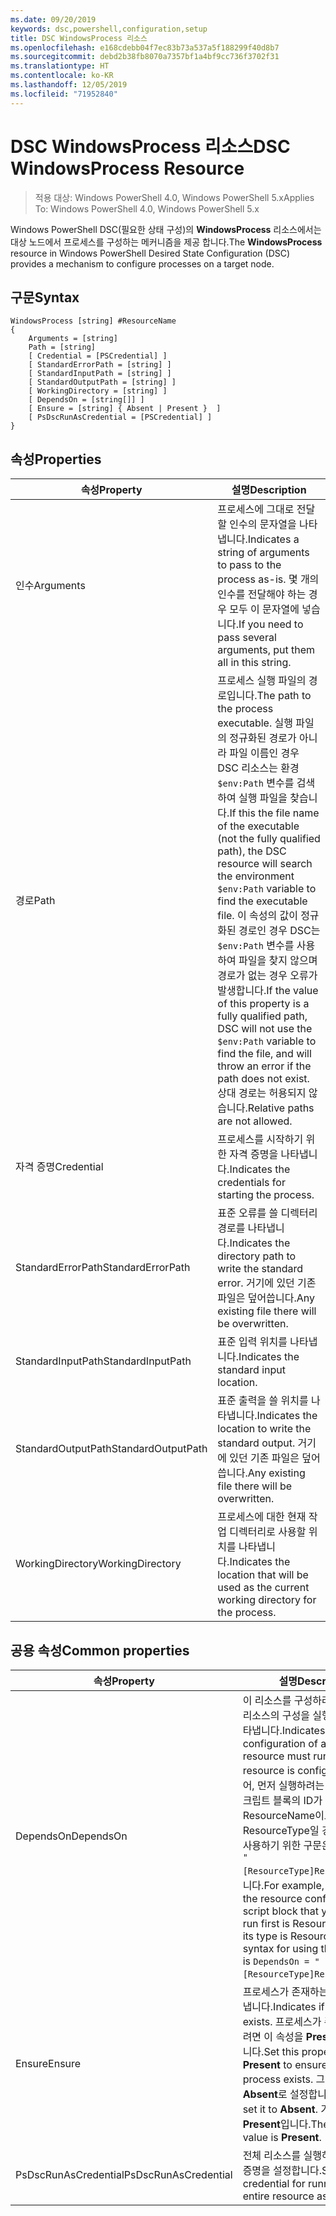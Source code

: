 ```yaml
---
ms.date: 09/20/2019
keywords: dsc,powershell,configuration,setup
title: DSC WindowsProcess 리소스
ms.openlocfilehash: e168cdebb04f7ec83b73a537a5f188299f40d8b7
ms.sourcegitcommit: debd2b38fb8070a7357bf1a4bf9cc736f3702f31
ms.translationtype: HT
ms.contentlocale: ko-KR
ms.lasthandoff: 12/05/2019
ms.locfileid: "71952840"
---
```

# <a name="dsc-windowsprocess-resource"></a><span data-ttu-id="e2405-103">DSC WindowsProcess 리소스</span><span class="sxs-lookup"><span data-stu-id="e2405-103">DSC WindowsProcess Resource</span></span>

> <span data-ttu-id="e2405-104">적용 대상: Windows PowerShell 4.0, Windows PowerShell 5.x</span><span class="sxs-lookup"><span data-stu-id="e2405-104">Applies To: Windows PowerShell 4.0, Windows PowerShell 5.x</span></span>

<span data-ttu-id="e2405-105">Windows PowerShell DSC(필요한 상태 구성)의 **WindowsProcess** 리소스에서는 대상 노드에서 프로세스를 구성하는 메커니즘을 제공 합니다.</span><span class="sxs-lookup"><span data-stu-id="e2405-105">The **WindowsProcess** resource in Windows PowerShell Desired State Configuration (DSC) provides a mechanism to configure processes on a target node.</span></span>

## <a name="syntax"></a><span data-ttu-id="e2405-106">구문</span><span class="sxs-lookup"><span data-stu-id="e2405-106">Syntax</span></span>

```Syntax
WindowsProcess [string] #ResourceName
{
    Arguments = [string]
    Path = [string]
    [ Credential = [PSCredential] ]
    [ StandardErrorPath = [string] ]
    [ StandardInputPath = [string] ]
    [ StandardOutputPath = [string] ]
    [ WorkingDirectory = [string] ]
    [ DependsOn = [string[]] ]
    [ Ensure = [string] { Absent | Present }  ]
    [ PsDscRunAsCredential = [PSCredential] ]
}
```

## <a name="properties"></a><span data-ttu-id="e2405-107">속성</span><span class="sxs-lookup"><span data-stu-id="e2405-107">Properties</span></span>

|<span data-ttu-id="e2405-108">속성</span><span class="sxs-lookup"><span data-stu-id="e2405-108">Property</span></span> |<span data-ttu-id="e2405-109">설명</span><span class="sxs-lookup"><span data-stu-id="e2405-109">Description</span></span> |
|---|---|
|<span data-ttu-id="e2405-110">인수</span><span class="sxs-lookup"><span data-stu-id="e2405-110">Arguments</span></span> |<span data-ttu-id="e2405-111">프로세스에 그대로 전달할 인수의 문자열을 나타냅니다.</span><span class="sxs-lookup"><span data-stu-id="e2405-111">Indicates a string of arguments to pass to the process as-is.</span></span> <span data-ttu-id="e2405-112">몇 개의 인수를 전달해야 하는 경우 모두 이 문자열에 넣습니다.</span><span class="sxs-lookup"><span data-stu-id="e2405-112">If you need to pass several arguments, put them all in this string.</span></span> |
|<span data-ttu-id="e2405-113">경로</span><span class="sxs-lookup"><span data-stu-id="e2405-113">Path</span></span> |<span data-ttu-id="e2405-114">프로세스 실행 파일의 경로입니다.</span><span class="sxs-lookup"><span data-stu-id="e2405-114">The path to the process executable.</span></span> <span data-ttu-id="e2405-115">실행 파일의 정규화된 경로가 아니라 파일 이름인 경우 DSC 리소스는 환경 `$env:Path` 변수를 검색하여 실행 파일을 찾습니다.</span><span class="sxs-lookup"><span data-stu-id="e2405-115">If this the file name of the executable (not the fully qualified path), the DSC resource will search the environment `$env:Path` variable to find the executable file.</span></span> <span data-ttu-id="e2405-116">이 속성의 값이 정규화된 경로인 경우 DSC는 `$env:Path` 변수를 사용하여 파일을 찾지 않으며 경로가 없는 경우 오류가 발생합니다.</span><span class="sxs-lookup"><span data-stu-id="e2405-116">If the value of this property is a fully qualified path, DSC will not use the `$env:Path` variable to find the file, and will throw an error if the path does not exist.</span></span> <span data-ttu-id="e2405-117">상대 경로는 허용되지 않습니다.</span><span class="sxs-lookup"><span data-stu-id="e2405-117">Relative paths are not allowed.</span></span> |
|<span data-ttu-id="e2405-118">자격 증명</span><span class="sxs-lookup"><span data-stu-id="e2405-118">Credential</span></span> |<span data-ttu-id="e2405-119">프로세스를 시작하기 위한 자격 증명을 나타냅니다.</span><span class="sxs-lookup"><span data-stu-id="e2405-119">Indicates the credentials for starting the process.</span></span> |
|<span data-ttu-id="e2405-120">StandardErrorPath</span><span class="sxs-lookup"><span data-stu-id="e2405-120">StandardErrorPath</span></span> |<span data-ttu-id="e2405-121">표준 오류를 쓸 디렉터리 경로를 나타냅니다.</span><span class="sxs-lookup"><span data-stu-id="e2405-121">Indicates the directory path to write the standard error.</span></span> <span data-ttu-id="e2405-122">거기에 있던 기존 파일은 덮어씁니다.</span><span class="sxs-lookup"><span data-stu-id="e2405-122">Any existing file there will be overwritten.</span></span> |
|<span data-ttu-id="e2405-123">StandardInputPath</span><span class="sxs-lookup"><span data-stu-id="e2405-123">StandardInputPath</span></span> |<span data-ttu-id="e2405-124">표준 입력 위치를 나타냅니다.</span><span class="sxs-lookup"><span data-stu-id="e2405-124">Indicates the standard input location.</span></span> |
|<span data-ttu-id="e2405-125">StandardOutputPath</span><span class="sxs-lookup"><span data-stu-id="e2405-125">StandardOutputPath</span></span> |<span data-ttu-id="e2405-126">표준 출력을 쓸 위치를 나타냅니다.</span><span class="sxs-lookup"><span data-stu-id="e2405-126">Indicates the location to write the standard output.</span></span> <span data-ttu-id="e2405-127">거기에 있던 기존 파일은 덮어씁니다.</span><span class="sxs-lookup"><span data-stu-id="e2405-127">Any existing file there will be overwritten.</span></span> |
|<span data-ttu-id="e2405-128">WorkingDirectory</span><span class="sxs-lookup"><span data-stu-id="e2405-128">WorkingDirectory</span></span> |<span data-ttu-id="e2405-129">프로세스에 대한 현재 작업 디렉터리로 사용할 위치를 나타냅니다.</span><span class="sxs-lookup"><span data-stu-id="e2405-129">Indicates the location that will be used as the current working directory for the process.</span></span> |

## <a name="common-properties"></a><span data-ttu-id="e2405-130">공용 속성</span><span class="sxs-lookup"><span data-stu-id="e2405-130">Common properties</span></span>

|<span data-ttu-id="e2405-131">속성</span><span class="sxs-lookup"><span data-stu-id="e2405-131">Property</span></span> |<span data-ttu-id="e2405-132">설명</span><span class="sxs-lookup"><span data-stu-id="e2405-132">Description</span></span> |
|---|---|
|<span data-ttu-id="e2405-133">DependsOn</span><span class="sxs-lookup"><span data-stu-id="e2405-133">DependsOn</span></span> |<span data-ttu-id="e2405-134">이 리소스를 구성하려면 먼저 다른 리소스의 구성을 실행해야 함을 나타냅니다.</span><span class="sxs-lookup"><span data-stu-id="e2405-134">Indicates that the configuration of another resource must run before this resource is configured.</span></span> <span data-ttu-id="e2405-135">예를 들어, 먼저 실행하려는 리소스 구성 스크립트 블록의 ID가 ResourceName이고 해당 형식이 ResourceType일 경우, 이 속성을 사용하기 위한 구문은 `DependsOn = "[ResourceType]ResourceName"`입니다.</span><span class="sxs-lookup"><span data-stu-id="e2405-135">For example, if the ID of the resource configuration script block that you want to run first is ResourceName and its type is ResourceType, the syntax for using this property is `DependsOn = "[ResourceType]ResourceName"`.</span></span> |
|<span data-ttu-id="e2405-136">Ensure</span><span class="sxs-lookup"><span data-stu-id="e2405-136">Ensure</span></span> |<span data-ttu-id="e2405-137">프로세스가 존재하는지 여부를 나타냅니다.</span><span class="sxs-lookup"><span data-stu-id="e2405-137">Indicates if the process exists.</span></span> <span data-ttu-id="e2405-138">프로세스가 존재하도록 하려면 이 속성을 **Present**로 설정합니다.</span><span class="sxs-lookup"><span data-stu-id="e2405-138">Set this property to **Present** to ensure that the process exists.</span></span> <span data-ttu-id="e2405-139">그렇지 않으면, **Absent**로 설정합니다.</span><span class="sxs-lookup"><span data-stu-id="e2405-139">Otherwise, set it to **Absent**.</span></span> <span data-ttu-id="e2405-140">기본값은 **Present**입니다.</span><span class="sxs-lookup"><span data-stu-id="e2405-140">The default value is **Present**.</span></span> |
|<span data-ttu-id="e2405-141">PsDscRunAsCredential</span><span class="sxs-lookup"><span data-stu-id="e2405-141">PsDscRunAsCredential</span></span> |<span data-ttu-id="e2405-142">전체 리소스를 실행하기 위한 자격 증명을 설정합니다.</span><span class="sxs-lookup"><span data-stu-id="e2405-142">Sets the credential for running the entire resource as.</span></span> |